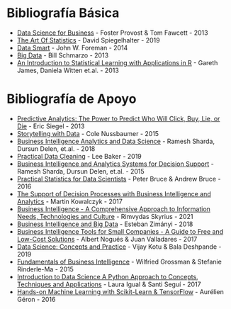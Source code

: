 # Bibliografía Básica
* [Data Science for Business](https://drive.google.com/file/d/1os4aakIUjWGESqtZnwJK2EV0ML1UFAEw/view?usp=sharing) - Foster Provost & Tom Fawcett - 2013 
* [The Art Of Statistics](https://drive.google.com/file/d/1pbc-jp8ewmLg5yRzteFzN_S38xPl03NR/view?usp=sharing) - David Spiegelhalter - 2019
* [Data Smart](https://drive.google.com/file/d/1oi1GgtJ9uz2kybp1LzI5M4uojEUKYaJn/view?usp=sharing) - John W. Foreman - 2014
* [Big Data](https://drive.google.com/file/d/1oj9OWZc5yWLAb8blApd87_Jo9hgyty7B/view?usp=sharing) - Bill Schmarzo - 2013
* [An Introduction to Statistical Learning with Applications in R](https://drive.google.com/file/d/1oj9OWZc5yWLAb8blApd87_Jo9hgyty7B/view?usp=sharing) - Gareth James, Daniela Witten et.al. - 2013

# Bibliografía de Apoyo
* [Predictive Analytics: The Power to Predict Who Will Click, Buy, Lie, or Die](https://drive.google.com/file/d/1ptsUd9ELmuvjSuM0UvqkOMy9GBfuYCs7/view?usp=sharing) - Eric Siegel - 2013
* [Storytelling with Data](https://drive.google.com/file/d/1q4IsjMS_kNH3I2rgh5RUGtolyPSxqNpD/view?usp=sharing) - Cole Nussbaumer - 2015 
* [Business Intelligence Analytics and Data Science](https://drive.google.com/file/d/1q_GnQKYP8Ituv-uorfrl-xpx9EuT0-lG/view?usp=sharing) - Ramesh Sharda, Dursun Delen, et.al. - 2018
* [Practical Data Cleaning](https://drive.google.com/file/d/1qW3aTbMyshP57vgBtLrBp21uRiUYJXKn/view?usp=sharing) - Lee Baker - 2019
* [Business Intelligence and Analytics Systems for Decision Support](https://drive.google.com/file/d/1qPAWoc4bED7_mL-1aFzpU6_KRyauSof7/view?usp=sharing) - Ramesh Sharda, Dursun Delen, et.al. - 2015
* [Practical Statistics for Data Scientists](https://drive.google.com/file/d/1qZj4Bwv9jmTkDSdeSr1X9uEqa436E9TF/view?usp=sharing) - Peter Bruce & Andrew Bruce - 2016
* [The Support of Decision Processes with Business Intelligence and Analytics](https://drive.google.com/file/d/1pZoh0rZdWCIkyBhHZ7CRoUJScSk5gT56/view?usp=sharing) - Martin Kowalczyk - 2017
* [Business Intelligence - A Comprehensive Approach to Information Needs, Technologies and Culture](https://drive.google.com/file/d/1pQo_p9E0ab16NIYp-QNnihmXfFjjW8yS/view?usp=sharing) - Rimvydas Skyrius - 2021
* [Business Intelligence and Big Data](https://drive.google.com/file/d/1pI5HOEkMzaycdPYv_wSK4Lgso_JPlIAT/view?usp=sharing) - Esteban Zimányi - 2018
* [Business Intelligence Tools for Small Companies - A Guide to Free and Low-Cost Solutions](https://drive.google.com/file/d/1pRdh-tvKjSdBQlRb1r2ZcTWK0BSmtbiM/view?usp=sharing) - Albert Nogués & Juan Valladares - 2017
* [Data Science: Concepts and Practice](https://drive.google.com/file/d/1psrsZQ3vrVm800A6nxV4jIlgfvfNTRTR/view?usp=sharing) - Vijay Kotu & Bala Deshpande - 2019
* [Fundamentals of Business Intelligence](https://drive.google.com/file/d/1pOm6B9c7_YpxZe6TKEA2P6BAEK1xtH6a/view?usp=sharing) - Wilfried Grossman & Stefanie Rinderle-Ma - 2015
* [Introduction to Data Science A Python Approach to Concepts, Techniques and Applications](https://drive.google.com/file/d/1p79DmHX1iwo3uWKhqqoCI1alPj0Ft5-D/view?usp=sharing) - Laura Igual & Santi Seguí - 2017
* [Hands-on Machine Learning with Scikit-Learn & TensorFlow](https://drive.google.com/file/d/1qXQKqSCeL9dI-7ji-TBWCZbzUyga_7E4/view?usp=sharing) - Aurélien Géron - 2016
